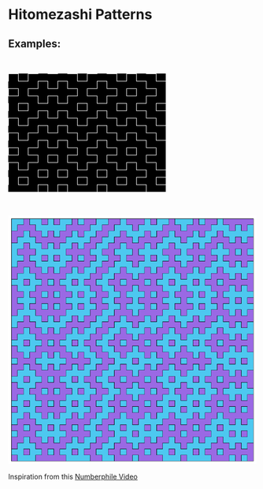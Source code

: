 # Hitomezashi Patterns

## Examples:
<br>

![example](./images/output_example.png)

<br>

![example](./images/colour_example.png)

Inspiration from this [Numberphile Video](https://youtu.be/JbfhzlMk2eY)
